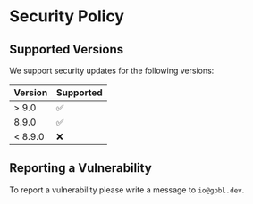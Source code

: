 # Security Policy

## Supported Versions

We support security updates for the following versions:

| Version | Supported          |
| ------- | ------------------ |
| > 9.0   | :white_check_mark: |
| 8.9.0   | :white_check_mark: |
| < 8.9.0 | :x:                |

## Reporting a Vulnerability

To report a vulnerability please write a message to `io@gpbl.dev`.
